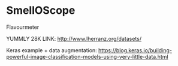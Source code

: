 # SmellOScope
Flavourmeter

YUMMLY 28K LINK: http://www.lherranz.org/datasets/ 

Keras example + data augmentation: https://blog.keras.io/building-powerful-image-classification-models-using-very-little-data.html
